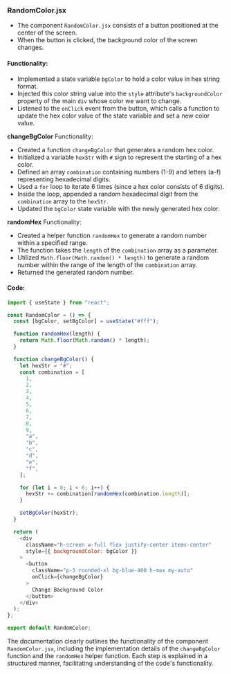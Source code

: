 ### RandomColor.jsx

- The component `RandomColor.jsx` consists of a button positioned at the center of the screen.
- When the button is clicked, the background color of the screen changes.

#### Functionality:

- Implemented a state variable `bgColor` to hold a color value in hex string format.
- Injected this color string value into the `style` attribute's `backgroundColor` property of the main `div` whose color we want to change.
- Listened to the `onClick` event from the button, which calls a function to update the hex color value of the state variable and set a new color value.

**changeBgColor** Functionality:

- Created a function `changeBgColor` that generates a random hex color.
- Initialized a variable `hexStr` with `#` sign to represent the starting of a hex color.
- Defined an array `combination` containing numbers (1-9) and letters (a-f) representing hexadecimal digits.
- Used a `for` loop to iterate 6 times (since a hex color consists of 6 digits).
- Inside the loop, appended a random hexadecimal digit from the `combination` array to the `hexStr`.
- Updated the `bgColor` state variable with the newly generated hex color.

**randomHex** Functionality:

- Created a helper function `randomHex` to generate a random number within a specified range.
- The function takes the `length` of the `combination` array as a parameter.
- Utilized `Math.floor(Math.random() * length)` to generate a random number within the range of the length of the `combination` array.
- Returned the generated random number.

#### Code:

```javascript
import { useState } from "react";

const RandomColor = () => {
  const [bgColor, setBgColor] = useState("#fff");

  function randomHex(length) {
    return Math.floor(Math.random() * length);
  }

  function changeBgColor() {
    let hexStr = "#";
    const combination = [
      1,
      2,
      3,
      4,
      5,
      6,
      7,
      8,
      9,
      "a",
      "b",
      "c",
      "d",
      "e",
      "f",
    ];

    for (let i = 0; i < 6; i++) {
      hexStr += combination[randomHex(combination.length)];
    }

    setBgColor(hexStr);
  }

  return (
    <div
      className="h-screen w-full flex justify-center items-center"
      style={{ backgroundColor: bgColor }}
    >
      <button
        className="p-3 rounded-xl bg-blue-400 h-max my-auto"
        onClick={changeBgColor}
      >
        Change Background Color
      </button>
    </div>
  );
};

export default RandomColor;
```

The documentation clearly outlines the functionality of the component `RandomColor.jsx`, including the implementation details of the `changeBgColor` function and the `randomHex` helper function. Each step is explained in a structured manner, facilitating understanding of the code's functionality.
